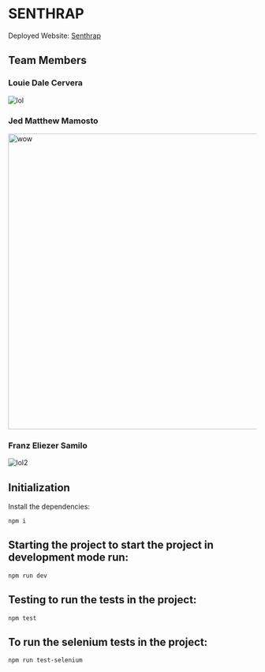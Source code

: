 # SENTHRAP
Deployed Website: [Senthrap](https://senthrap-franzsamilos-projects.vercel.app/) 

## Team Members 

###  Louie Dale Cervera
![lol](https://github.com/franzsamilo/senthrap/assets/90561528/7b711c7b-3cb7-40ae-9070-c24a14bd80f1)

###  Jed Matthew Mamosto 
<img width="599" alt="wow" src="https://github.com/franzsamilo/senthrap/assets/90561528/466b4b8e-1e2c-4646-80e5-f358c730ec02">

###  Franz Eliezer Samilo 
![lol2](https://github.com/franzsamilo/senthrap/assets/90561528/7cceb0ad-3dd7-403c-a756-9989661157e0)

## Initialization 
 Install the dependencies: 
```
npm i
```

## Starting the project to start the project in development mode run: 
```
npm run dev
```

## Testing to run the tests in the project: 
```
npm test
```

## To run the selenium tests in the project: 
```
npm run test-selenium
```
